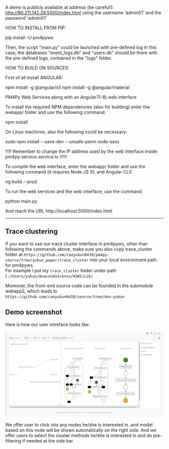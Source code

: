 A demo is publicly available at address (be careful!):
http://80.211.142.26:5000/index.html
using the username 'admin01' and the password 'admin01'

HOW TO INSTALL FROM PIP:


pip install -U pm4pyws

Then, the script "main.py" could be launched with pre-defined log
In this case, the databases "event_logs.db" and "users.db" should be there with the pre-defined logs,
contained in the "logs" folder.


HOW TO BUILD ON SOURCES:


First of all install ANGULAR:

npm install -g @angular/cli
npm install -g @angular/material


PM4Py Web Services along with an Angular7(-8) web interface


To install the required NPM dependencies (also for building) enter the webapp/ folder and use the following command:

npm install


On Linux machines, also the following could be necessary:

sudo npm install --save-dev  --unsafe-perm node-sass


!!!!! Remember to change the IP address used by the web interface inside pm4py-service.service.ts !!!!!!



To compile the web interface, enter the webapp/ folder and use the following command
(it requires Node.JS 10, and Angular CLI):

ng build --prod



To run the web services and the web interface, use the command:

python main.py

And reach the URL http://localhost:5000/index.html

***
## Trace clustering  

If you want to use our trace cluster interface in pm4pyws, other than following the commands above, make sure you also copy trace_cluster folder at `https://github.com/caoyukun0430/pm4py-source/tree/yukun_paper/trace_cluster` into your local environment path for pm4pyws.   
For example I put my `trace_cluster` folder under path `C:/Users/yukun/Anaconda3/envs/HIWI/Lib/`  

Moreover, the front-end source code can be founded in the submodule webapp2, which leads to `https://github.com/caoyukun0430/source/tree/dev-yukun`

## Demo screenshot  

Here is how our user intreface looks like:  

<img src="images/screenshot_frontend.png" alt="trace_cluster" width="800">  
  
  
We offer user to click into any nodes he/she is interested in ,and model based on this node will be shown automatically on the right side. And we offer users to select the cluster methods he/she is interested in and do pre-filtering if needed at the side bar.
